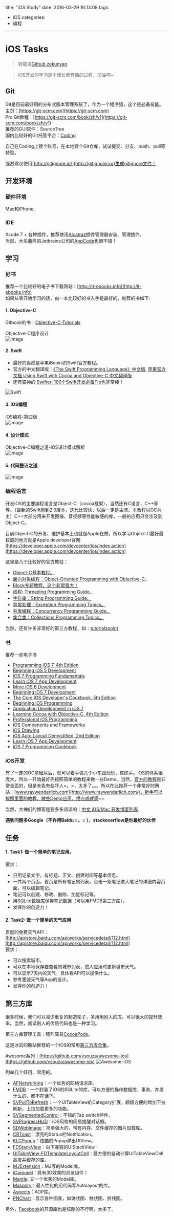 title: "iOS Study"
date: 2016-03-29 16:13:08
tags:
- iOS
categories:
- 编程
---

# iOS Tasks
>转载自[Github zekunyan](https://github.com/zekunyan/iOS-Tasks)

>iOS开发的学习是个漫长而有趣的过程，加油吧~

<!-- more -->

## Git
Git是目前最好用的分布式版本管理系统了，作为一个程序猿，这个是必备技能。  
主页：[https://git-scm.com](https://git-scm.com)  
Pro Git教程：[https://git-scm.com/book/zh/v1](https://git-scm.com/book/zh/v1)  
推荐的GUI软件：SourceTree  
国内比较好的Git托管平台：[Coding](https://git-scm.com/book/zh/v1)

自己在Coding上建个账号，在本地建个Git仓库，试试提交、分支、push、pull等特型。

强烈建议使用[http://gitignore.io/](http://gitignore.io/)生成gitignore文件！

## 开发环境
### 硬件环境
Mac和iPhone.

### IDE
Xcode 7 + 各种插件，推荐使用[Alcatraz](http://alcatraz.io/)插件管理器安装、管理插件。  
当然，大名鼎鼎的Jetbrains公司的[AppCode](https://www.jetbrains.com/objc)也很不错！


## 学习
### 好书
推荐一个比较好的电子书下载网站：[http://it-ebooks.info](http://it-ebooks.info)  
如果从零开始学习的话，由一本比较好的书入手是最好的，推荐的书如下:

#### 1. Objective-C

Gitbook的书：[Objective-C-Tutorials](https://www.gitbook.com/book/tangjr/objective-c-tutorials/details)

Objective-C程序设计  
![image](http://7nj2iz.com1.z0.glb.clouddn.com/github_ios_tasks_1.jpg?imageView2/0/w/200/h/200)

#### 2. Swift
* 最好的当然是苹果iBooks的Swift官方教程。
* 官方的中文翻译版：[《The Swift Programming Language》中文版](https://www.gitbook.com/book/numbbbbb/-the-swift-programming-language-/details), [
苹果官方文档 Using Swift with Cocoa and Objective-C 中文翻译版](https://www.gitbook.com/book/mengxiangpingx/using-swift-with-cocoa-and-objective-c/details)
* 还有猫神的 [Swifter: 100个Swift开发必备Tip](http://product.dangdang.com/23695580.html)也非常棒！

![Swift](http://7nj2iz.com1.z0.glb.clouddn.com/github_ios_tasks_6.jpg?imageView2/0/w/200/h/200)

#### 3. iOS编程
iOS编程-第四版  
![image](http://7nj2iz.com1.z0.glb.clouddn.com/github_ios_tasks_2.jpg?imageView2/0/w/200/h/200)

#### 4. 设计模式
Objective-C编程之道-iOS设计模式解析  
![image](http://7nj2iz.com1.z0.glb.clouddn.com/github_ios_tasks_4.jpg?imageView2/0/w/200/h/200)

#### 5. 代码整洁之道
![image](http://7nj2iz.com1.z0.glb.clouddn.com/github_ios_tasks_5.jpg?imageView2/0/w/200/h/200)

### 编程语言
开发iOS的主要编程语言是Object-C（cocoa框架），当然还有C语言，C++等等。（最新的Swift刚到2.0版本，迭代比较快，以后一定是主流。本教程以OC为主）C++大部分用来开发图像、音视频等性能敏感的库，一般的应用只会涉及到Object-C。

目前Object-C的开发、维护基本上也就是Apple在做，所以学习Object-C最好最权威的地方就是Apple developer官网[https://developer.apple.com/devcenter/ios/index.action](https://developer.apple.com/devcenter/ios/index.action)

这里是几个比较好的官方教程：
* [Object-C基本教程。](https://developer.apple.com/library/mac/documentation/cocoa/conceptual/ProgrammingWithObjectiveC/Introduction/Introduction.html)
* [面向对象编程：Object-Oriented Programming with Objective-C](https://developer.apple.com/library/ios/documentation/Cocoa/Conceptual/OOP_ObjC/Introduction/Introduction.html#//apple_ref/doc/uid/TP40005149)。
* [Block专题教程。这个非常强大！](https://developer.apple.com/library/ios/documentation/Cocoa/Conceptual/Blocks/Articles/00_Introduction.html#//apple_ref/doc/uid/TP40007502)
* [线程: Threading Programming Guide。](https://developer.apple.com/library/ios/documentation/Cocoa/Conceptual/Multithreading/Introduction/Introduction.html#//apple_ref/doc/uid/10000057i)
* [字符串：String Programming Guide。](https://developer.apple.com/library/ios/documentation/Cocoa/Conceptual/Strings/introStrings.html#//apple_ref/doc/uid/10000035i)
* [异常处理：Exception Programming Topics。](https://developer.apple.com/library/ios/documentation/Cocoa/Conceptual/Exceptions/Exceptions.html#//apple_ref/doc/uid/10000012i)
* [并发编程：Concurrency Programming Guide。](https://developer.apple.com/library/ios/documentation/General/Conceptual/ConcurrencyProgrammingGuide/Introduction/Introduction.html#//apple_ref/doc/uid/TP40008091)
* [集合类：Collections Programming Topics。](https://developer.apple.com/library/ios/documentation/Cocoa/Conceptual/Collections/Collections.html#//apple_ref/doc/uid/10000034i)

当然，还有许多非常好的第三方教程，如：[tutorialspoint](http://www.tutorialspoint.com/objective_c/index.htm)

### 书
推荐一些电子书

* [Programming iOS 7, 4th Edition](http://it-ebooks.info/book/3138/)
* [Beginning iOS 5 Development](http://it-ebooks.info/book/508/)
* [iOS 7 Programming Fundamentals](http://it-ebooks.info/book/3084/)
* [Learn iOS 7 App Development](http://it-ebooks.info/book/3143/)
* [More iOS 6 Development](http://www.it-ebooks.info/book/1973/)
* [Beginning iOS 7 Development](http://www.it-ebooks.info/book/3901/)
* [The Core iOS Developer's Cookbook, 5th Edition](http://www.it-ebooks.info/book/3675/)
* [Beginning iOS Programming](http://www.it-ebooks.info/book/3663/)
* [Application Development in iOS 7](http://www.it-ebooks.info/book/3545/)
* [Learning Cocoa with Objective-C, 4th Edition](http://www.it-ebooks.info/book/3323/)
* [Professional iOS Programming](http://www.it-ebooks.info/book/3834/)
* [iOS Components and Frameworks](http://www.it-ebooks.info/book/3684/)
* [iOS Drawing](http://www.it-ebooks.info/book/3683/)
* [iOS Auto Layout Demystified, 2nd Edition](http://www.it-ebooks.info/book/3681/)
* [Learn iOS 7 App Development](http://www.it-ebooks.info/book/3143/)
* [iOS 7 Programming Cookbook](http://www.it-ebooks.info/book/3083/)

### iOS开发
有了一定的OC基础以后，就可以着手做几个小东西玩玩，练练手。iOS的体系很庞大，所以一开始最好先按照简单的教程来做一些Demo。当然，[官方的教程](https://developer.apple.com/library/ios/navigation/#)是非常全面的，但是未免有些吓人=。=，太多了。。。所以在此推荐一个非常好的网站：[www.raywenderlich.com](http://www.raywenderlich.com/)，新手可以按照里面的教程，做些Demo应用，攒点成就感~~

当然，大神们的博客是要多多阅读的：[中文 iOS/Mac 开发博客列表](https://github.com/tangqiaoboy/iOSBlogCN).

**遇到问题多Google（不许用Baidu =。= ），stackoverflow是你最好的伙伴**

## 任务
#### 1. Task1: 做一个简单的笔记应用。  
要求：
* 只用记录文字，有标题、正文、创建时间等基本信息。
* 一共两个页面，首页是所有笔记的列表，点击一条笔记进入笔记的详细内容页面，可以编辑笔记。
* 笔记可以创建、修改、删除、加星标记等。
* 用SQLite数据库保存笔记数据（可以用FMDB第三方库）。
* 发挥你的创造力！

#### 2. Task2: 做一个简单的天气应用  
百度的免费天气API：[http://apistore.baidu.com/apiworks/servicedetail/112.html](http://apistore.baidu.com/apiworks/servicedetail/112.html)  
要求：
* 可以搜索城市。
* 可以在本地保存要查看的城市列表，进入应用时更新城市天气。
* 可以显示7天内的天气，具体看API可以提供什么。
* 参考墨迹天气等App的设计。
* 发挥你的创造力！

## 第三方库
很多时候，我们可以减少重复的制造轮子，多用用别人的库，可以很大的提升效率。当然，阅读别人的优质代码也是一种学习。

第三方库管理工具：强烈简易[CocoaPods](http://cocoapods.org/)。

这是冰岩的酷站推荐的一个iOS的常用[第三方库合集](http://github.ibireme.com/github/list/ios/)。

Awesome系列！[https://github.com/vsouza/awesome-ios](https://github.com/vsouza/awesome-ios)
![Awesome-iOS](https://github.com/vsouza/awesome-ios/raw/master/awesome_logo.png)

列举几个好用、常用的。

* [AFNetworking](https://github.com/AFNetworking/AFNetworking)：一个优秀的网络请求库。
* [FMDB](https://github.com/ccgus/fmdb)：一个封装了iOS的SQLite的库，可以方便的操作数据库，事务、并发什么的，都不在话下。
* [SVPullToRefresh](https://github.com/samvermette/SVPullToRefresh)：一个UITableView的Category扩展，超级方便的增加下拉刷新、上拉加载更多的功能。
* [SVSegmentedControl](https://github.com/samvermette/SVSegmentedControl)：不错的Tab switch控件。
* [SVProgressHUD](https://github.com/TransitApp/SVProgressHUD)：iOS风格的简易提醒对话框。
* [SDWebImage](https://github.com/rs/SDWebImage)：简单强大的，带有内存、文件缓存的图片加载库。
* [CRToast](https://github.com/cruffenach/CRToast)：漂亮的Status栏Notification。
* [KLCPopup](https://github.com/jmascia/KLCPopup)：炫酷的Popup弹出UIView。
* [FDStackView](https://github.com/forkingdog/FDStackView)：向下兼容的UIStackView！
* [UITableView-FDTemplateLayoutCell](https://github.com/forkingdog/UITableView-FDTemplateLayoutCell)：最方便的自动计算UITableViewCell高度并缓存的库。
* [MJExtension](https://github.com/CoderMJLee/MJExtension)：MJ写的Model库。
* [iCarousel](https://github.com/nicklockwood/iCarousel)：具有3D效果的浏览组件！
* [Mantle](https://github.com/Mantle/Mantle): 又一个优秀的Model库。
* [Masonry](https://github.com/SnapKit/Masonry)：最人性化的用代码写Autolayout的库。
* [Aspects](https://github.com/steipete/Aspects)：AOP库。
* [PNChart](https://github.com/kevinzhow/PNChart)：显示各种图表，如饼状图、柱状图、折线图。

另外，[Facebook](https://github.com/facebook)的开源库也是炫酷的不行啊，太多了。
